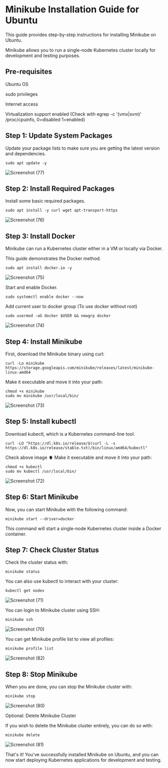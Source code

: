 # Minikube Installation Guide for Ubuntu

This guide provides step-by-step instructions for installing Minikube on Ubuntu. 

Minikube allows you to run a single-node Kubernetes cluster locally for development and testing purposes.

## Pre-requisites

Ubuntu OS

sudo privileges

Internet access

Virtualization support enabled (Check with egrep -c '(vmx|svm)' /proc/cpuinfo, 0=disabled 1=enabled)

## Step 1: Update System Packages

Update your package lists to make sure you are getting the latest version and dependencies.

```
sudo apt update -y
```

![Screenshot (77)](https://github.com/sdk1010/Kubernetes-Kickstart/assets/145788176/6028614b-c9f9-4c43-a408-23588ea14a26)

## Step 2: Install Required Packages

Install some basic required packages.

```
sudo apt install -y curl wget apt-transport-https
```

![Screenshot (76)](https://github.com/sdk1010/Kubernetes-Kickstart/assets/145788176/3fd5b331-cb62-4b47-b8b0-be76f7f7bd88)

## Step 3: Install Docker

Minikube can run a Kubernetes cluster either in a VM or locally via Docker. 

This guide demonstrates the Docker method.

```
sudo apt install docker.io -y
```

![Screenshot (75)](https://github.com/sdk1010/Kubernetes-Kickstart/assets/145788176/658ada89-fa17-4110-8b2c-b9118a239163)

Start and enable Docker.

```
sudo systemctl enable docker --now
```

Add current user to docker group (To use docker without root)

```
sudo usermod -aG docker $USER && newgrp docker
```
![Screenshot (74)](https://github.com/sdk1010/Kubernetes-Kickstart/assets/145788176/2dc07c86-b7ef-4d3c-a044-e0d1b0b5a2ec)


## Step 4: Install Minikube

First, download the Minikube binary using curl:

```
curl -Lo minikube https://storage.googleapis.com/minikube/releases/latest/minikube-linux-amd64
```

Make it executable and move it into your path:

```
chmod +x minikube
sudo mv minikube /usr/local/bin/
```

![Screenshot (73)](https://github.com/sdk1010/Kubernetes-Kickstart/assets/145788176/9b29d27d-4f37-4e9a-846e-6629e5803208)

## Step 5: Install kubectl

Download kubectl, which is a Kubernetes command-line tool.

```
curl -LO "https://dl.k8s.io/release/$(curl -L -s https://dl.k8s.io/release/stable.txt)/bin/linux/amd64/kubectl"
```

Check above image ⬆️ Make it executable and move it into your path:

```
chmod +x kubectl
sudo mv kubectl /usr/local/bin/
```

![Screenshot (72)](https://github.com/sdk1010/Kubernetes-Kickstart/assets/145788176/f4014a54-931b-4a12-9fc1-9dca6b8937ce)

## Step 6: Start Minikube

Now, you can start Minikube with the following command:

```
minikube start --driver=docker
```

This command will start a single-node Kubernetes cluster inside a Docker container.

## Step 7: Check Cluster Status

Check the cluster status with:

```
minikube status
```

You can also use kubectl to interact with your cluster:

```
kubectl get nodes
```

![Screenshot (71)](https://github.com/sdk1010/Kubernetes-Kickstart/assets/145788176/344910bd-7fbd-4c6b-aca6-7b530e83c5de)

You can login to Minikube cluster using SSH:

```
minikube ssh
```

![Screenshot (70)](https://github.com/sdk1010/Kubernetes-Kickstart/assets/145788176/16088cfd-75d1-4a0a-9108-0aca7d630e52)

You can get Minikube profile list to view all profiles:

```
minikube profile list
```
![Screenshot (82)](https://github.com/sdk1010/Kubernetes-Kickstart/assets/145788176/5e0e5954-646b-4dcb-9eed-f5ebe71fe6a3)

## Step 8: Stop Minikube

When you are done, you can stop the Minikube cluster with:

```
minikube stop
```
![Screenshot (80)](https://github.com/sdk1010/Kubernetes-Kickstart/assets/145788176/6630a643-f503-4ec0-9934-f1128045ea3a)

Optional: Delete Minikube Cluster

If you wish to delete the Minikube cluster entirely, you can do so with:

```
minikube delete
```
![Screenshot (81)](https://github.com/sdk1010/Kubernetes-Kickstart/assets/145788176/216012f6-175e-4e7f-b970-e371e009fe7a)

That's it! You've successfully installed Minikube on Ubuntu, and you can now start deploying Kubernetes applications for development and testing.
